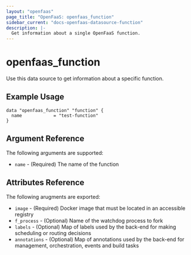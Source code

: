 ```yaml
---
layout: "openfaas"
page_title: "OpenFaaS: openfaas_function"
sidebar_current: "docs-openfaas-datasource-function"
description: |-
  Get information about a single OpenFaaS function.
---
```


# openfaas_function

Use this data source to get information about a specific function.

## Example Usage

```hcl
data "openfaas_function" "function" {
  name            = "test-function"  
}
```

## Argument Reference

The following arguments are supported:

* `name` - (Required) The name of the function

## Attributes Reference

The following arugments are exported:

* `image` - (Required) Docker image that must be located in an accessible registry
* `f_process` - (Optional) Name of the watchdog process to fork
* `labels` - (Optional) Map of labels used by the back-end for making scheduling or routing decisions
* `annotations` - (Optional) Map of annotations used by the back-end for management, orchestration, events and build tasks